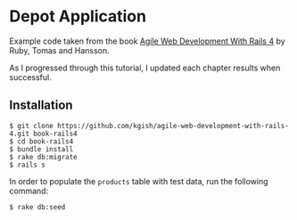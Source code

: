 # Depot Application

Example code taken from the book [Agile Web Development With Rails 4](https://pragprog.com/book/rails4/agile-web-development-with-rails-4) by Ruby, Tomas and Hansson.

As I progressed through this tutorial, I updated each chapter results when successful.

## Installation

    $ git clone https://github.com/kgish/agile-web-development-with-rails-4.git book-rails4
    $ cd book-rails4
    $ bundle install
    $ rake db:migrate
    $ rails s

In order to populate the `products` table with test data, run the following command:

    $ rake db:seed
    
